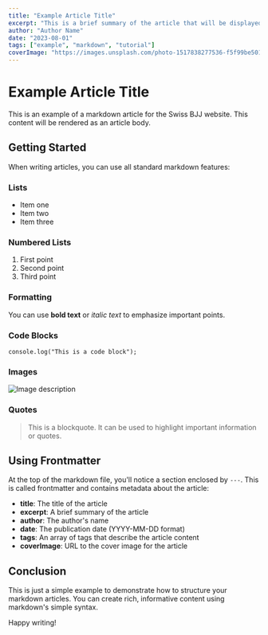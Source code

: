 ```yaml
---
title: "Example Article Title"
excerpt: "This is a brief summary of the article that will be displayed in the articles list."
author: "Author Name"
date: "2023-08-01"
tags: ["example", "markdown", "tutorial"]
coverImage: "https://images.unsplash.com/photo-1517838277536-f5f99be501cd?ixlib=rb-1.2.1&auto=format&fit=crop&w=1200&q=80"
---
```


# Example Article Title

This is an example of a markdown article for the Swiss BJJ website. This content will be rendered as an article body.

## Getting Started

When writing articles, you can use all standard markdown features:

### Lists

- Item one
- Item two
- Item three

### Numbered Lists

1. First point
2. Second point
3. Third point

### Formatting

You can use **bold text** or _italic text_ to emphasize important points.

### Code Blocks

```
console.log("This is a code block");
```

### Images

![Image description](https://images.unsplash.com/photo-1517838277536-f5f99be501cd?ixlib=rb-1.2.1&auto=format&fit=crop&w=600&q=80)

### Quotes

> This is a blockquote. It can be used to highlight important information or quotes.

## Using Frontmatter

At the top of the markdown file, you'll notice a section enclosed by `---`. This is called frontmatter and contains metadata about the article:

- **title**: The title of the article
- **excerpt**: A brief summary of the article
- **author**: The author's name
- **date**: The publication date (YYYY-MM-DD format)
- **tags**: An array of tags that describe the article content
- **coverImage**: URL to the cover image for the article

## Conclusion

This is just a simple example to demonstrate how to structure your markdown articles. You can create rich, informative content using markdown's simple syntax.

Happy writing!
